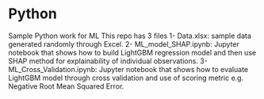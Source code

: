 # Python
Sample Python work for ML
This repo has 3 files
1- Data.xlsx: sample data generated randomly through Excel.
2- ML_model_SHAP.ipynb: Jupyter notebook that shows how to build LightGBM regression model and then use SHAP method for explainability of individual observations.
3- ML_Cross_Validation.ipynb: Jupyter notebook that shows how to evaluate LightGBM model through cross validation and use of scoring metric e.g. Negative Root Mean Squared Error.
